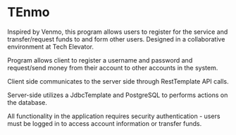 # TEnmo
Inspired by Venmo, this program allows users to register for the service and transfer/request funds to and form other users.
Designed in a collaborative environment at Tech Elevator.

Program allows client to register a username and password and request/send money from their account to other accounts in the system. 

Client side communicates to the server side through RestTemplate API calls.

Server-side utilizes a JdbcTemplate and PostgreSQL to performs actions on the database.

All functionality in the application requires security authentication - users must be logged in to access account information or transfer funds.
